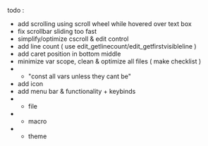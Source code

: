 todo :
- add scrolling using scroll wheel while hovered over text box
- fix scrollbar sliding too fast
- simplify/optimize cscroll & edit control
- add line count ( use edit_getlinecount/edit_getfirstvisibleline )
- add caret position in bottom middle
- minimize var scope, clean & optimize all files ( make checklist )
- - "const all vars unless they cant be"
- add icon
- add menu bar & functionality + keybinds
- - file
- - macro
- - theme
